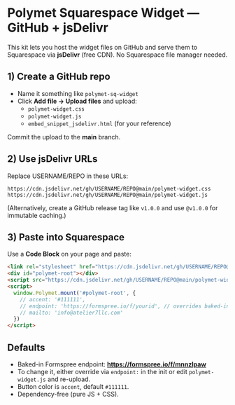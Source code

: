 # Polymet Squarespace Widget — GitHub + jsDelivr

This kit lets you host the widget files on GitHub and serve them to Squarespace via **jsDelivr** (free CDN). No Squarespace file manager needed.

## 1) Create a GitHub repo
- Name it something like `polymet-sq-widget`
- Click **Add file → Upload files** and upload:
  - `polymet-widget.css`
  - `polymet-widget.js`
  - `embed_snippet_jsdelivr.html` (for your reference)

Commit the upload to the **main** branch.

## 2) Use jsDelivr URLs
Replace USERNAME/REPO in these URLs:
```
https://cdn.jsdelivr.net/gh/USERNAME/REPO@main/polymet-widget.css
https://cdn.jsdelivr.net/gh/USERNAME/REPO@main/polymet-widget.js
```
(Alternatively, create a GitHub release tag like `v1.0.0` and use `@v1.0.0` for immutable caching.)

## 3) Paste into Squarespace
Use a **Code Block** on your page and paste:
```html
<link rel="stylesheet" href="https://cdn.jsdelivr.net/gh/USERNAME/REPO@main/polymet-widget.css">
<div id="polymet-root"></div>
<script src="https://cdn.jsdelivr.net/gh/USERNAME/REPO@main/polymet-widget.js"></script>
<script>
  window.Polymet.mount('#polymet-root', {
    // accent: '#111111',
    // endpoint: 'https://formspree.io/f/yourid', // overrides baked-in endpoint
    // mailto: 'info@atelier7llc.com'
  })
</script>
```

## Defaults
- Baked-in Formspree endpoint: **https://formspree.io/f/mnnzlpaw**
- To change it, either override via `endpoint:` in the init or edit `polymet-widget.js` and re-upload.
- Button color is `accent`, default `#111111`.
- Dependency-free (pure JS + CSS).